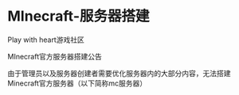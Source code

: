 # MInecraft-服务器搭建
Play with heart游戏社区

MInecraft官方服务器搭建公告


由于管理员以及服务器创建者需要优化服务器内的大部分内容，无法搭建Minecraft官方服务器（以下简称mc服务器）
